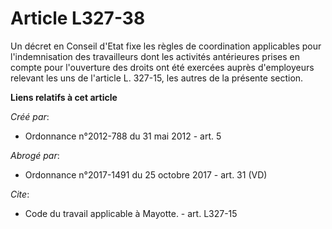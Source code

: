 # Article L327-38

Un décret en Conseil d'Etat fixe les règles de coordination applicables pour l'indemnisation des travailleurs dont les
activités antérieures prises en compte pour l'ouverture des droits ont été exercées auprès d'employeurs relevant les uns de
l'article L. 327-15, les autres de la présente section.

**Liens relatifs à cet article**

_Créé par_:

  - Ordonnance n°2012-788 du 31 mai 2012 - art. 5

_Abrogé par_:

  - Ordonnance n°2017-1491 du 25 octobre 2017 - art. 31 (VD)

_Cite_:

  - Code du travail applicable à Mayotte. - art. L327-15
